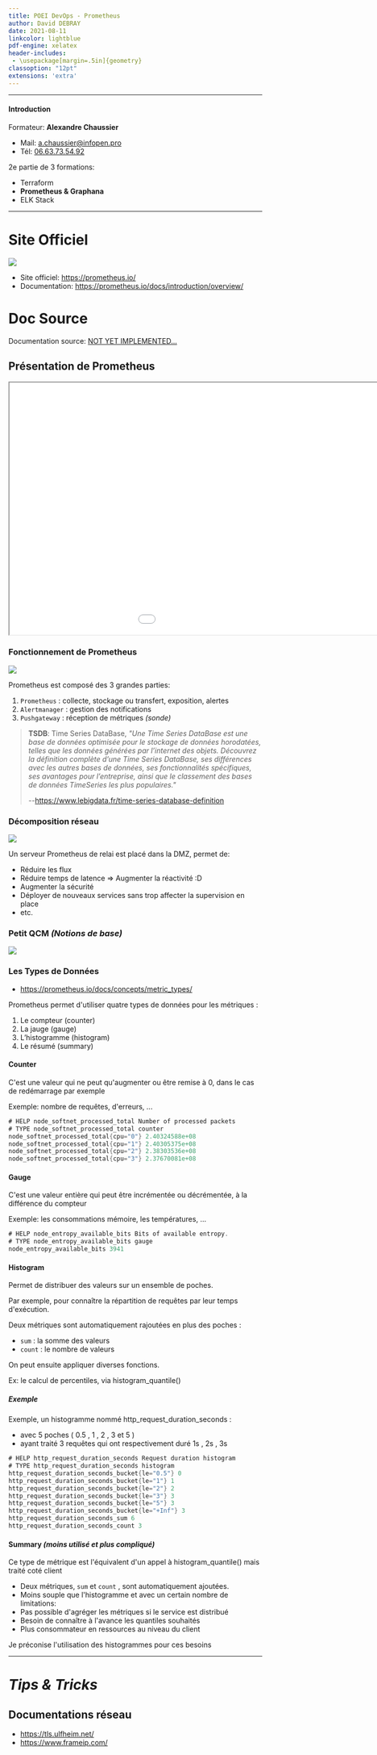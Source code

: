 ```yaml
---
title: POEI DevOps - Prometheus
author: David DEBRAY
date: 2021-08-11
linkcolor: lightblue
pdf-engine: xelatex
header-includes:
 - \usepackage[margin=.5in]{geometry}
classoption: "12pt"
extensions: 'extra'
---
```

<link rel="icon" href="favicon.png" type="image/png" />
<meta name="viewport" content="width=device-width, initial-scale=1.0">

---

#### Introduction

Formateur: **Alexandre Chaussier**

- Mail: <a.chaussier@infopen.pro>
- Tél: [06.63.73.54.92](06.63.73.54.92)

2e partie de 3 formations:

- Terraform
- **Prometheus & Graphana**
- ELK Stack 

---

# Site Officiel

![](http://blog.inkubate.io/content/images/2017/12/prometheus-logo-3.png)

- Site officiel: <https://prometheus.io/>
- Documentation: <https://prometheus.io/docs/introduction/overview/>


# Doc Source

Documentation source: [NOT YET IMPLEMENTED...](2021-08-11-POEI-Prometheus/)


## Présentation de **Prometheus**

<iframe src="2021-08-11-POEI-Prometheus/" width="1200px" height="500px" allowfullscreen="yes"> </iframe>


### Fonctionnement de Prometheus

![](2021-08-11-POEI-Prometheus/2021-08-11_12h27_37.png)

Prometheus est composé des 3 grandes parties:

1. `Prometheus` : collecte, stockage ou transfert, exposition, alertes
2. `Alertmanager` : gestion des notifications
3. `Pushgateway` : réception de métriques *(sonde)*



>  **TSDB**:
> Time Series DataBase, *"Une Time Series DataBase est une base de données optimisée pour le stockage de données horodatées, telles que les données générées par l’internet des objets. Découvrez la définition complète d’une Time Series DataBase, ses différences avec les autres bases de données, ses fonctionnalités spécifiques, ses avantages pour l’entreprise, ainsi que le classement des bases de données TimeSeries les plus populaires."* 
>
>   --<https://www.lebigdata.fr/time-series-database-definition>


### Décomposition réseau

![](2021-08-11-POEI-Prometheus/2021-08-11_12h40_14.png)

Un serveur Prometheus de relai est placé dans la DMZ, permet de:

- Réduire les flux
- Réduire temps de latence => Augmenter la réactivité :D
- Augmenter la sécurité
- Déployer de nouveaux services sans trop affecter la supervision en place
- etc.

### Petit QCM *(Notions de base)*

![](2021-08-11-POEI-Prometheus/2021-08-11_14h43_28.png)


### Les Types de Données

- <https://prometheus.io/docs/concepts/metric_types/>

Prometheus permet d'utiliser quatre types de données pour les métriques : 

1. Le compteur (counter)
2. La jauge (gauge)
3. L’histogramme (histogram)
4. Le résumé (summary)


#### Counter
C'est une valeur qui ne peut qu'augmenter ou être remise à 0, dans le cas de redémarrage par exemple 

Exemple: nombre de requêtes, d'erreurs, ...

```go
# HELP node_softnet_processed_total Number of processed packets
# TYPE node_softnet_processed_total counter
node_softnet_processed_total{cpu="0"} 2.40324588e+08
node_softnet_processed_total{cpu="1"} 2.40305375e+08
node_softnet_processed_total{cpu="2"} 2.38303536e+08
node_softnet_processed_total{cpu="3"} 2.37670081e+08

```

#### Gauge
C'est une valeur entière qui peut être incrémentée ou décrémentée, à la différence du compteur

Exemple: les consommations mémoire, les températures, ...

```go
# HELP node_entropy_available_bits Bits of available entropy.
# TYPE node_entropy_available_bits gauge
node_entropy_available_bits 3941
```

#### Histogram
Permet de distribuer des valeurs sur un ensemble de poches.

Par exemple, pour connaître la répartition de requêtes par leur temps d'exécution.

Deux métriques sont automatiquement rajoutées en plus des poches :

- `sum` : la somme des valeurs
- `count` : le nombre de valeurs

On peut ensuite appliquer diverses fonctions.

Ex: le calcul de percentiles, via histogram_quantile()

##### Exemple
Exemple, un histogramme nommé http_request_duration_seconds :

- avec 5 poches ( 0.5 , 1 , 2 , 3 et 5 )
- ayant traité 3 requêtes qui ont respectivement duré 1s , 2s , 3s

```go
# HELP http_request_duration_seconds Request duration histogram
# TYPE http_request_duration_seconds histogram
http_request_duration_seconds_bucket{le="0.5"} 0
http_request_duration_seconds_bucket{le="1"} 1
http_request_duration_seconds_bucket{le="2"} 2
http_request_duration_seconds_bucket{le="3"} 3
http_request_duration_seconds_bucket{le="5"} 3
http_request_duration_seconds_bucket{le="+Inf"} 3
http_request_duration_seconds_sum 6
http_request_duration_seconds_count 3
```

#### Summary *(moins utilisé et plus compliqué)*
Ce type de métrique est l'équivalent d'un appel à histogram_quantile() mais traité coté client

- Deux métriques, `sum` et `count` , sont automatiquement ajoutées.
- Moins souple que l'histogramme et avec un certain nombre de limitations:
- Pas possible d'agréger les métriques si le service est distribué
- Besoin de connaître à l'avance les quantiles souhaités
- Plus consommateur en ressources au niveau du client
     
Je préconise l'utilisation des histogrammes pour ces besoins


---

# *Tips & Tricks*

## Documentations réseau

- <https://tls.ulfheim.net/>
- <https://www.frameip.com/>
